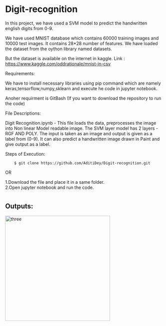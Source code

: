 # Digit-recognition
In this project, we have used a SVM model to predict the handwritten english digits from 0-9.
  
We have used MNIST database which contains 60000 training images and 10000 test images. It contains 28*28 number of features. We have loaded the dataset from the oython library named datasets.  
  
But the dataset is available on the internet in kaggle. Link :  https://www.kaggle.com/oddrationale/mnist-in-csv  
  
  
Requirements:  
  
   We have to install necessary libraries using pip command which are namely keras,tensorflow,numpy,sklearn and execute he code in jupyter notebook.
  
Anoher requirment is GitBash (If you want to download the repository to run the code)  
  
  
File Descriptions:  
  
  
Digit Recognition.ipynb - This file loads the data, preprocesses the image into Non linear Model readable image. The SVM layer model has  2 layers - RGF AND POLY. The input is taken as an image and output is given as a label from (0-9). It can also predict a handwritten image drawn in Paint and give output as a label.  
  
  
  
Steps of Execution:

		$ git clone https://github.com/AditiDey/Digit-recognition.git
OR  
  
  1.Download the file and place it in a same folder.  
  2.Open jupyter notebook and run the code.  
  
    
 # <h2> Outputs:  
   
   <img width="336" alt="three" src="https://user-images.githubusercontent.com/64103329/135585945-27303470-e8a5-4468-a038-27a972855273.PNG">

  
